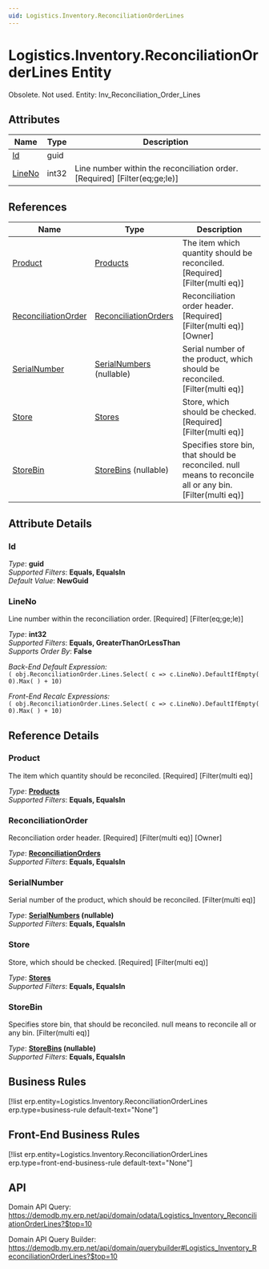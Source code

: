 ```yaml
---
uid: Logistics.Inventory.ReconciliationOrderLines
---
```

# Logistics.Inventory.ReconciliationOrderLines Entity

Obsolete. Not used. Entity: Inv_Reconciliation_Order_Lines

## Attributes

| Name | Type | Description |
| ---- | ---- | --- |
| [Id](Logistics.Inventory.ReconciliationOrderLines.md#id) | guid |  
| [LineNo](Logistics.Inventory.ReconciliationOrderLines.md#lineno) | int32 | Line number within the reconciliation order. [Required] [Filter(eq;ge;le)] 

## References

| Name | Type | Description |
| ---- | ---- | --- |
| [Product](Logistics.Inventory.ReconciliationOrderLines.md#product) | [Products](General.Products.Products.md) | The item which quantity should be reconciled. [Required] [Filter(multi eq)] |
| [ReconciliationOrder](Logistics.Inventory.ReconciliationOrderLines.md#reconciliationorder) | [ReconciliationOrders](Logistics.Inventory.ReconciliationOrders.md) | Reconciliation order header. [Required] [Filter(multi eq)] [Owner] |
| [SerialNumber](Logistics.Inventory.ReconciliationOrderLines.md#serialnumber) | [SerialNumbers](Logistics.Inventory.SerialNumbers.md) (nullable) | Serial number of the product, which should be reconciled. [Filter(multi eq)] |
| [Store](Logistics.Inventory.ReconciliationOrderLines.md#store) | [Stores](Logistics.Inventory.Stores.md) | Store, which should be checked. [Required] [Filter(multi eq)] |
| [StoreBin](Logistics.Inventory.ReconciliationOrderLines.md#storebin) | [StoreBins](Logistics.Inventory.StoreBins.md) (nullable) | Specifies store bin, that should be reconciled. null means to reconcile all or any bin. [Filter(multi eq)] |


## Attribute Details

### Id

_Type_: **guid**  
_Supported Filters_: **Equals, EqualsIn**  
_Default Value_: **NewGuid**  

### LineNo

Line number within the reconciliation order. [Required] [Filter(eq;ge;le)]

_Type_: **int32**  
_Supported Filters_: **Equals, GreaterThanOrLessThan**  
_Supports Order By_: **False**  

_Back-End Default Expression:_  
`( obj.ReconciliationOrder.Lines.Select( c => c.LineNo).DefaultIfEmpty( 0).Max( ) + 10)`

_Front-End Recalc Expressions:_  
`( obj.ReconciliationOrder.Lines.Select( c => c.LineNo).DefaultIfEmpty( 0).Max( ) + 10)`

## Reference Details

### Product

The item which quantity should be reconciled. [Required] [Filter(multi eq)]

_Type_: **[Products](General.Products.Products.md)**  
_Supported Filters_: **Equals, EqualsIn**  

### ReconciliationOrder

Reconciliation order header. [Required] [Filter(multi eq)] [Owner]

_Type_: **[ReconciliationOrders](Logistics.Inventory.ReconciliationOrders.md)**  
_Supported Filters_: **Equals, EqualsIn**  

### SerialNumber

Serial number of the product, which should be reconciled. [Filter(multi eq)]

_Type_: **[SerialNumbers](Logistics.Inventory.SerialNumbers.md) (nullable)**  
_Supported Filters_: **Equals, EqualsIn**  

### Store

Store, which should be checked. [Required] [Filter(multi eq)]

_Type_: **[Stores](Logistics.Inventory.Stores.md)**  
_Supported Filters_: **Equals, EqualsIn**  

### StoreBin

Specifies store bin, that should be reconciled. null means to reconcile all or any bin. [Filter(multi eq)]

_Type_: **[StoreBins](Logistics.Inventory.StoreBins.md) (nullable)**  
_Supported Filters_: **Equals, EqualsIn**  



## Business Rules

[!list erp.entity=Logistics.Inventory.ReconciliationOrderLines erp.type=business-rule default-text="None"]

## Front-End Business Rules

[!list erp.entity=Logistics.Inventory.ReconciliationOrderLines erp.type=front-end-business-rule default-text="None"]

## API

Domain API Query:
<https://demodb.my.erp.net/api/domain/odata/Logistics_Inventory_ReconciliationOrderLines?$top=10>

Domain API Query Builder:
<https://demodb.my.erp.net/api/domain/querybuilder#Logistics_Inventory_ReconciliationOrderLines?$top=10>


